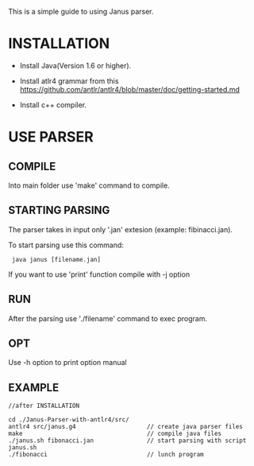 This is a simple guide to using Janus parser.

# INSTALLATION

- Install Java(Version 1.6 or higher).

- Install atlr4 grammar from this https://github.com/antlr/antlr4/blob/master/doc/getting-started.md

- Install c++ compiler.

# USE PARSER

## COMPILE

Into main folder use 'make' command to compile.

## STARTING PARSING

The parser takes in input only '.jan' extesion (example: fibinacci.jan).

To start parsing use this command:
    
     java janus [filename.jan]
     
If you want to use 'print' function compile with -j option      
     
## RUN

After the parsing use './filename' command to exec program.

## OPT

Use -h option to print option manual

## EXAMPLE

    //after INSTALLATION
    
    cd ./Janus-Parser-with-antlr4/src/
    antlr4 src/janus.g4                    // create java parser files
    make                                   // compile java files
    ./janus.sh fibonacci.jan               // start parsing with script janus.sh
    ./fibonacci                            // lunch program
    



    
    
